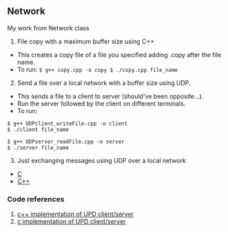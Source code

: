 ## Network
My work from Network class
1. File copy with a maximum buffer size using C++
  - This creates a copy file of a file you specified adding .copy after the file name.
  - To run: ```$ g++ copy.cpp -o copy
  $ ./copy.cpp file_name```
2. Send a file over a local network with a buffer size using UDP.
  - This sends a file to a client to server (should've been opposite...).
  - Run the server followed by the client on different terminals.
  - To run:

  ```
  $ g++ UDPclient_writeFile.cpp -o client
  $ ./client file_name

  $ g++ UDPserver_readFile.cpp -o server
  $ ./server file_name
  ```
3. Just exchanging messages using UDP over a local network
  - [C](https://github.com/SKajiwara/Network/tree/master/localNetwork-UPD/C)
  - [C++](https://github.com/SKajiwara/Network/tree/master/localNetwork-UPD/CPP)
### Code references
1. [c++ implementation of UPD client/server]( https://www.daniweb.com/programming/software-development/threads/429287/udp-client-server)
2. [c implementation of UPD client/server](https://www.geeksforgeeks.org/udp-server-client-implementation-c/)
